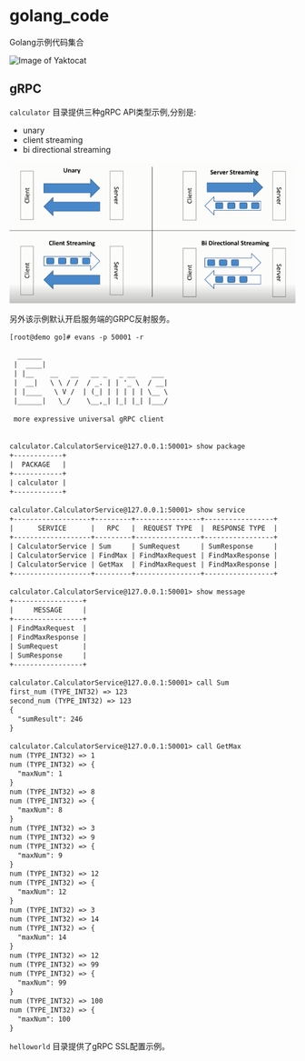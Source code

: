 # golang_code
Golang示例代码集合

![Image of Yaktocat](https://pic4.zhimg.com/v2-c4b4c4cac2beb43f81ec436291d9b203_1200x500.jpg)

## gRPC ##
`calculator` 目录提供三种gRPC API类型示例,分别是:
- unary
- client streaming
- bi directional streaming

![Image of Yaktocat](https://github.com/b43646/golang_code/blob/master/api_type.png)


另外该示例默认开启服务端的GRPC反射服务。

```
[root@demo go]# evans -p 50001 -r

  ______
 |  ____|
 | |__    __   __   __ _   _ __    ___
 |  __|   \ \ / /  / _. | | '_ \  / __|
 | |____   \ V /  | (_| | | | | | \__ \
 |______|   \_/    \__,_| |_| |_| |___/

 more expressive universal gRPC client


calculator.CalculatorService@127.0.0.1:50001> show package
+------------+
|  PACKAGE   |
+------------+
| calculator |
+------------+

calculator.CalculatorService@127.0.0.1:50001> show service
+-------------------+---------+----------------+-----------------+
|      SERVICE      |   RPC   |  REQUEST TYPE  |  RESPONSE TYPE  |
+-------------------+---------+----------------+-----------------+
| CalculatorService | Sum     | SumRequest     | SumResponse     |
| CalculatorService | FindMax | FindMaxRequest | FindMaxResponse |
| CalculatorService | GetMax  | FindMaxRequest | FindMaxResponse |
+-------------------+---------+----------------+-----------------+

calculator.CalculatorService@127.0.0.1:50001> show message
+-----------------+
|     MESSAGE     |
+-----------------+
| FindMaxRequest  |
| FindMaxResponse |
| SumRequest      |
| SumResponse     |
+-----------------+

calculator.CalculatorService@127.0.0.1:50001> call Sum
first_num (TYPE_INT32) => 123
second_num (TYPE_INT32) => 123
{
  "sumResult": 246
}

calculator.CalculatorService@127.0.0.1:50001> call GetMax
num (TYPE_INT32) => 1
num (TYPE_INT32) => {
  "maxNum": 1
}
num (TYPE_INT32) => 8
num (TYPE_INT32) => {
  "maxNum": 8
}
num (TYPE_INT32) => 3
num (TYPE_INT32) => 9
num (TYPE_INT32) => {
  "maxNum": 9
}
num (TYPE_INT32) => 12
num (TYPE_INT32) => {
  "maxNum": 12
}
num (TYPE_INT32) => 3
num (TYPE_INT32) => 14
num (TYPE_INT32) => {
  "maxNum": 14
}
num (TYPE_INT32) => 12
num (TYPE_INT32) => 99
num (TYPE_INT32) => {
  "maxNum": 99
}
num (TYPE_INT32) => 100
num (TYPE_INT32) => {
  "maxNum": 100
}

```

`helloworld` 目录提供了gRPC SSL配置示例。

